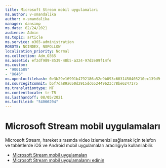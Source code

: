 ```yaml
---
title: Microsoft Stream mobil uygulamaları
ms.author: v-smandalika
author: v-smandalika
manager: dansimp
ms.date: 02/24/2021
audience: Admin
ms.topic: article
ms.service: o365-administration
ROBOTS: NOINDEX, NOFOLLOW
localization_priority: Normal
ms.collection: Adm_O365
ms.assetid: ef2df989-8539-48b5-a324-97d2e09f14fe
ms.custom:
- "9001509"
- "8646"
ms.openlocfilehash: 0e3b29e16991b4792186a52e9b093c6031450405210ec139d9ff7edcc706284e
ms.sourcegitcommit: b5f7da89a650d2915dc652449623c78be6247175
ms.translationtype: MT
ms.contentlocale: tr-TR
ms.lasthandoff: 08/05/2021
ms.locfileid: "54066204"
---
```

# <a name="microsoft-stream-mobile-apps"></a>Microsoft Stream mobil uygulamaları

Microsoft Stream, hareket sırasında video izlemenizi sağlamak için telefon ve tabletlerde iOS ve Android mobil uygulamaları aracılığıyla kullanılabilir.

- [Microsoft Stream mobil uygulamaları](https://docs.microsoft.com/stream/mobile-apps-overview)
- [Microsoft Stream mobil uygulamalarını edinin](https://docs.microsoft.com/stream/mobile-get-apps)
